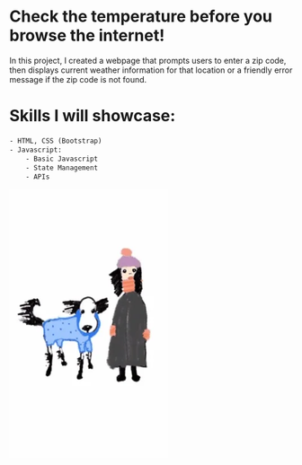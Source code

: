 # Check the temperature before you browse the internet!

In this project, I created a webpage that prompts users to enter a zip code, then displays current weather information for that location or a friendly error message if the zip code is not found.


# Skills I will showcase: 

    - HTML, CSS (Bootstrap)
    - Javascript: 
        - Basic Javascript
        - State Management
        - APIs



![](/img/dog&girlWeatherChange.webp)
